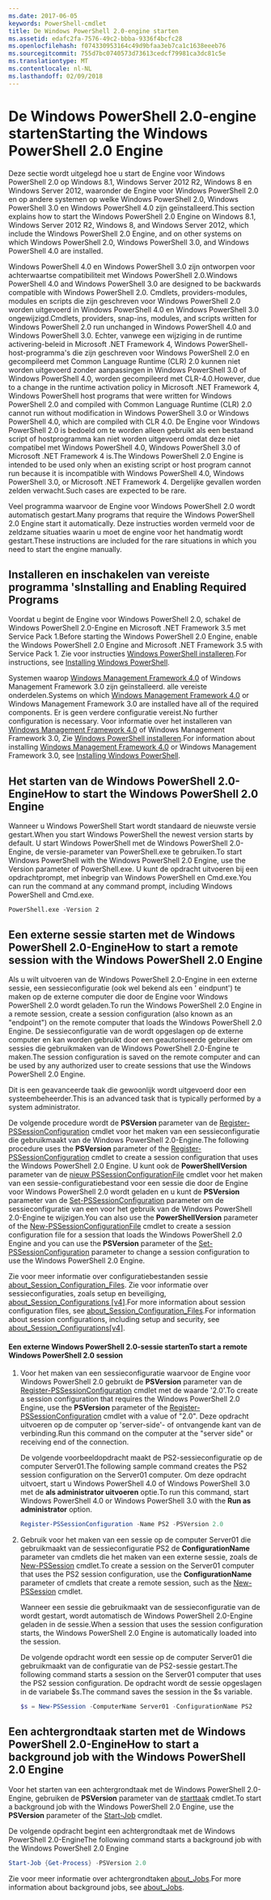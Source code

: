 ```yaml
---
ms.date: 2017-06-05
keywords: PowerShell-cmdlet
title: De Windows PowerShell 2.0-engine starten
ms.assetid: edafc2fa-7576-49c2-bbba-9336f4bcfc28
ms.openlocfilehash: f074330953164c49d9bfaa3eb7ca1c1638eeeb76
ms.sourcegitcommit: 755d7bc0740573d73613cedcf79981ca3dc81c5e
ms.translationtype: MT
ms.contentlocale: nl-NL
ms.lasthandoff: 02/09/2018
---
```

# <a name="starting-the-windows-powershell-20-engine"></a><span data-ttu-id="1a230-103">De Windows PowerShell 2.0-engine starten</span><span class="sxs-lookup"><span data-stu-id="1a230-103">Starting the Windows PowerShell 2.0 Engine</span></span>

<span data-ttu-id="1a230-104">Deze sectie wordt uitgelegd hoe u start de Engine voor Windows PowerShell 2.0 op Windows 8.1, Windows Server 2012 R2, Windows 8 en Windows Server 2012, waaronder de Engine voor Windows PowerShell 2.0 en op andere systemen op welke Windows PowerShell 2.0, Windows PowerShell 3.0 en Windows PowerShell 4.0 zijn geïnstalleerd.</span><span class="sxs-lookup"><span data-stu-id="1a230-104">This section explains how to start the Windows PowerShell 2.0 Engine on Windows 8.1, Windows Server 2012 R2, Windows 8, and Windows Server 2012, which include the Windows PowerShell 2.0 Engine, and on other systems on which Windows PowerShell 2.0, Windows PowerShell 3.0, and Windows PowerShell 4.0 are installed.</span></span>

<span data-ttu-id="1a230-105">Windows PowerShell 4.0 en Windows PowerShell 3.0 zijn ontworpen voor achterwaartse compatibiliteit met Windows PowerShell 2.0.</span><span class="sxs-lookup"><span data-stu-id="1a230-105">Windows PowerShell 4.0 and Windows PowerShell 3.0 are designed to be backwards compatible with Windows PowerShell 2.0.</span></span> <span data-ttu-id="1a230-106">Cmdlets, providers-modules, modules en scripts die zijn geschreven voor Windows PowerShell 2.0 worden uitgevoerd in Windows PowerShell 4.0 en Windows PowerShell 3.0 ongewijzigd.</span><span class="sxs-lookup"><span data-stu-id="1a230-106">Cmdlets, providers, snap-ins, modules, and scripts written for Windows PowerShell 2.0 run unchanged in Windows PowerShell 4.0 and Windows PowerShell 3.0.</span></span> <span data-ttu-id="1a230-107">Echter, vanwege een wijziging in de runtime activering-beleid in Microsoft .NET Framework 4, Windows PowerShell-host-programma's die zijn geschreven voor Windows PowerShell 2.0 en gecompileerd met Common Language Runtime (CLR) 2.0 kunnen niet worden uitgevoerd zonder aanpassingen in Windows PowerShell 3.0 of Windows PowerShell 4.0, worden gecompileerd met CLR-4.0.</span><span class="sxs-lookup"><span data-stu-id="1a230-107">However, due to a change in the runtime activation policy in Microsoft .NET Framework 4, Windows PowerShell host programs that were written for Windows PowerShell 2.0 and compiled with Common Language Runtime (CLR) 2.0 cannot run without modification in Windows PowerShell 3.0 or Windows PowerShell 4.0, which are compiled with CLR 4.0.</span></span> <span data-ttu-id="1a230-108">De Engine voor Windows PowerShell 2.0 is bedoeld om te worden alleen gebruikt als een bestaand script of hostprogramma kan niet worden uitgevoerd omdat deze niet compatibel met Windows PowerShell 4.0, Windows PowerShell 3.0 of Microsoft .NET Framework 4 is.</span><span class="sxs-lookup"><span data-stu-id="1a230-108">The Windows PowerShell 2.0 Engine is intended to be used only when an existing script or host program cannot run because it is incompatible with Windows PowerShell 4.0, Windows PowerShell 3.0, or Microsoft .NET Framework 4.</span></span> <span data-ttu-id="1a230-109">Dergelijke gevallen worden zelden verwacht.</span><span class="sxs-lookup"><span data-stu-id="1a230-109">Such cases are expected to be rare.</span></span>

<span data-ttu-id="1a230-110">Veel programma waarvoor de Engine voor Windows PowerShell 2.0 wordt automatisch gestart.</span><span class="sxs-lookup"><span data-stu-id="1a230-110">Many programs that require the Windows PowerShell 2.0 Engine start it automatically.</span></span> <span data-ttu-id="1a230-111">Deze instructies worden vermeld voor de zeldzame situaties waarin u moet de engine voor het handmatig wordt gestart.</span><span class="sxs-lookup"><span data-stu-id="1a230-111">These instructions are included for the rare situations in which you need to start the engine manually.</span></span>

## <a name="installing-and-enabling-required-programs"></a><span data-ttu-id="1a230-112">Installeren en inschakelen van vereiste programma 's</span><span class="sxs-lookup"><span data-stu-id="1a230-112">Installing and Enabling Required Programs</span></span>

<span data-ttu-id="1a230-113">Voordat u begint de Engine voor Windows PowerShell 2.0, schakel de Windows PowerShell 2.0-Engine en Microsoft .NET Framework 3.5 met Service Pack 1.</span><span class="sxs-lookup"><span data-stu-id="1a230-113">Before starting the Windows PowerShell 2.0 Engine, enable the Windows PowerShell 2.0 Engine and Microsoft .NET Framework 3.5 with Service Pack 1.</span></span> <span data-ttu-id="1a230-114">Zie voor instructies [Windows PowerShell installeren](Installing-Windows-PowerShell.md).</span><span class="sxs-lookup"><span data-stu-id="1a230-114">For instructions, see [Installing Windows PowerShell](Installing-Windows-PowerShell.md).</span></span>

<span data-ttu-id="1a230-115">Systemen waarop [Windows Management Framework 4.0](http://go.microsoft.com/fwlink/?LinkID=293881) of Windows Management Framework 3.0 zijn geïnstalleerd. alle vereiste onderdelen.</span><span class="sxs-lookup"><span data-stu-id="1a230-115">Systems on which [Windows Management Framework 4.0](http://go.microsoft.com/fwlink/?LinkID=293881) or Windows Management Framework 3.0 are installed have all of the required components.</span></span> <span data-ttu-id="1a230-116">Er is geen verdere configuratie vereist.</span><span class="sxs-lookup"><span data-stu-id="1a230-116">No further configuration is necessary.</span></span> <span data-ttu-id="1a230-117">Voor informatie over het installeren van [Windows Management Framework 4.0](http://go.microsoft.com/fwlink/?LinkID=293881) of Windows Management Framework 3.0, Zie [Windows PowerShell installeren](Installing-Windows-PowerShell.md).</span><span class="sxs-lookup"><span data-stu-id="1a230-117">For information about installing [Windows Management Framework 4.0](http://go.microsoft.com/fwlink/?LinkID=293881) or Windows Management Framework 3.0, see [Installing Windows PowerShell](Installing-Windows-PowerShell.md).</span></span>

## <a name="how-to-start-the-windows-powershell-20-engine"></a><span data-ttu-id="1a230-118">Het starten van de Windows PowerShell 2.0-Engine</span><span class="sxs-lookup"><span data-stu-id="1a230-118">How to start the Windows PowerShell 2.0 Engine</span></span>

<span data-ttu-id="1a230-119">Wanneer u Windows PowerShell Start wordt standaard de nieuwste versie gestart.</span><span class="sxs-lookup"><span data-stu-id="1a230-119">When you start Windows PowerShell the newest version starts by default.</span></span> <span data-ttu-id="1a230-120">U start Windows PowerShell met de Windows PowerShell 2.0-Engine, de versie-parameter van PowerShell.exe te gebruiken.</span><span class="sxs-lookup"><span data-stu-id="1a230-120">To start Windows PowerShell with the Windows PowerShell 2.0 Engine, use the Version parameter of PowerShell.exe.</span></span> <span data-ttu-id="1a230-121">U kunt de opdracht uitvoeren bij een opdrachtprompt, met inbegrip van Windows PowerShell en Cmd.exe.</span><span class="sxs-lookup"><span data-stu-id="1a230-121">You can run the command at any command prompt, including Windows PowerShell and Cmd.exe.</span></span>

```
PowerShell.exe -Version 2
```

## <a name="how-to-start-a-remote-session-with-the-windows-powershell-20-engine"></a><span data-ttu-id="1a230-122">Een externe sessie starten met de Windows PowerShell 2.0-Engine</span><span class="sxs-lookup"><span data-stu-id="1a230-122">How to start a remote session with the Windows PowerShell 2.0 Engine</span></span>

<span data-ttu-id="1a230-123">Als u wilt uitvoeren van de Windows PowerShell 2.0-Engine in een externe sessie, een sessieconfiguratie (ook wel bekend als een ' eindpunt') te maken op de externe computer die door de Engine voor Windows PowerShell 2.0 wordt geladen.</span><span class="sxs-lookup"><span data-stu-id="1a230-123">To run the Windows PowerShell 2.0 Engine in a remote session, create a session configuration (also known as an "endpoint") on the remote computer that loads the Windows PowerShell 2.0 Engine.</span></span> <span data-ttu-id="1a230-124">De sessieconfiguratie van de wordt opgeslagen op de externe computer en kan worden gebruikt door een geautoriseerde gebruiker om sessies die gebruikmaken van de Windows PowerShell 2.0-Engine te maken.</span><span class="sxs-lookup"><span data-stu-id="1a230-124">The session configuration is saved on the remote computer and can be used by any authorized user to create sessions that use the Windows PowerShell 2.0 Engine.</span></span>

<span data-ttu-id="1a230-125">Dit is een geavanceerde taak die gewoonlijk wordt uitgevoerd door een systeembeheerder.</span><span class="sxs-lookup"><span data-stu-id="1a230-125">This is an advanced task that is typically performed by a system administrator.</span></span>

<span data-ttu-id="1a230-126">De volgende procedure wordt de **PSVersion** parameter van de [Register-PSSessionConfiguration](https://technet.microsoft.com/en-us/library/e9152ae2-bd6d-4056-9bc7-dc1893aa29ea) cmdlet voor het maken van een sessieconfiguratie die gebruikmaakt van de Windows PowerShell 2.0-Engine.</span><span class="sxs-lookup"><span data-stu-id="1a230-126">The following procedure uses the **PSVersion** parameter of the [Register-PSSessionConfiguration](https://technet.microsoft.com/en-us/library/e9152ae2-bd6d-4056-9bc7-dc1893aa29ea) cmdlet to create a session configuration that uses the Windows PowerShell 2.0 Engine.</span></span> <span data-ttu-id="1a230-127">U kunt ook de **PowerShellVersion** parameter van de [nieuw PSSessionConfigurationFile](https://technet.microsoft.com/en-us/library/5f3e3633-6e90-479c-aea9-ba45a1954866) cmdlet voor het maken van een sessie-configuratiebestand voor een sessie die door de Engine voor Windows PowerShell 2.0 wordt geladen en u kunt de **PSVersion** parameter van de [Set-PSSessionConfiguration](https://technet.microsoft.com/en-us/library/b21fbad3-1759-4260-b206-dcb8431cd6ea) parameter om de sessieconfiguratie van een voor het gebruik van de Windows PowerShell 2.0-Engine te wijzigen.</span><span class="sxs-lookup"><span data-stu-id="1a230-127">You can also use the **PowerShellVersion** parameter of the [New-PSSessionConfigurationFile](https://technet.microsoft.com/en-us/library/5f3e3633-6e90-479c-aea9-ba45a1954866) cmdlet to create a session configuration file for a session that loads the Windows PowerShell 2.0 Engine and you can use the **PSVersion** parameter of the [Set-PSSessionConfiguration](https://technet.microsoft.com/en-us/library/b21fbad3-1759-4260-b206-dcb8431cd6ea) parameter to change a session configuration to use the Windows PowerShell 2.0 Engine.</span></span>

<span data-ttu-id="1a230-128">Zie voor meer informatie over configuratiebestanden sessie [about_Session_Configuration_Files](https://technet.microsoft.com/en-us/library/c7217447-1ebf-477b-a8ef-4dbe9a1473b8). Zie voor informatie over sessieconfiguraties, zoals setup en beveiliging, [about_Session_Configurations [v4]](https://technet.microsoft.com/en-us/library/a2fbe12a-350c-4d04-be50-24102824e3ab).</span><span class="sxs-lookup"><span data-stu-id="1a230-128">For more information about session configuration files, see [about_Session_Configuration_Files](https://technet.microsoft.com/en-us/library/c7217447-1ebf-477b-a8ef-4dbe9a1473b8).For information about session configurations, including setup and security, see [about_Session_Configurations[v4]](https://technet.microsoft.com/en-us/library/a2fbe12a-350c-4d04-be50-24102824e3ab).</span></span>

#### <a name="to-start-a-remote-windows-powershell-20-session"></a><span data-ttu-id="1a230-129">Een externe Windows PowerShell 2.0-sessie starten</span><span class="sxs-lookup"><span data-stu-id="1a230-129">To start a remote Windows PowerShell 2.0 session</span></span>

1. <span data-ttu-id="1a230-130">Voor het maken van een sessieconfiguratie waarvoor de Engine voor Windows PowerShell 2.0 gebruikt de **PSVersion** parameter van de [Register-PSSessionConfiguration](https://technet.microsoft.com/en-us/library/e9152ae2-bd6d-4056-9bc7-dc1893aa29ea) cmdlet met de waarde '2.0'.</span><span class="sxs-lookup"><span data-stu-id="1a230-130">To create a session configuration that requires the Windows PowerShell 2.0 Engine, use the **PSVersion** parameter of the [Register-PSSessionConfiguration](https://technet.microsoft.com/en-us/library/e9152ae2-bd6d-4056-9bc7-dc1893aa29ea) cmdlet with a value of "2.0".</span></span> <span data-ttu-id="1a230-131">Deze opdracht uitvoeren op de computer op 'server-side'- of ontvangende kant van de verbinding.</span><span class="sxs-lookup"><span data-stu-id="1a230-131">Run this command on the computer at the "server side" or receiving end of the connection.</span></span>

   <span data-ttu-id="1a230-132">De volgende voorbeeldopdracht maakt de PS2-sessieconfiguratie op de computer Server01.</span><span class="sxs-lookup"><span data-stu-id="1a230-132">The following sample command creates the PS2 session configuration on the Server01 computer.</span></span> <span data-ttu-id="1a230-133">Om deze opdracht uitvoert, start u Windows PowerShell 4.0 of Windows PowerShell 3.0 met de **als administrator uitvoeren** optie.</span><span class="sxs-lookup"><span data-stu-id="1a230-133">To run this command, start Windows PowerShell 4.0 or Windows PowerShell 3.0 with the **Run as administrator** option.</span></span>

   ```powershell
   Register-PSSessionConfiguration -Name PS2 -PSVersion 2.0
   ```

2. <span data-ttu-id="1a230-134">Gebruik voor het maken van een sessie op de computer Server01 die gebruikmaakt van de sessieconfiguratie PS2 de **ConfigurationName** parameter van cmdlets die het maken van een externe sessie, zoals de [New-PSSession](https://technet.microsoft.com/en-us/library/76f6628c-054c-4eda-ba7a-a6f28daaa26f) cmdlet.</span><span class="sxs-lookup"><span data-stu-id="1a230-134">To create a session on the Server01 computer that uses the PS2 session configuration, use the **ConfigurationName** parameter of cmdlets that create a remote session, such as the [New-PSSession](https://technet.microsoft.com/en-us/library/76f6628c-054c-4eda-ba7a-a6f28daaa26f) cmdlet.</span></span>

   <span data-ttu-id="1a230-135">Wanneer een sessie die gebruikmaakt van de sessieconfiguratie van de wordt gestart, wordt automatisch de Windows PowerShell 2.0-Engine geladen in de sessie.</span><span class="sxs-lookup"><span data-stu-id="1a230-135">When a session that uses the session configuration starts, the Windows PowerShell 2.0 Engine is automatically loaded into the session.</span></span>

   <span data-ttu-id="1a230-136">De volgende opdracht wordt een sessie op de computer Server01 die gebruikmaakt van de configuratie van de PS2-sessie gestart.</span><span class="sxs-lookup"><span data-stu-id="1a230-136">The following command starts a session on the Server01 computer that uses the PS2 session configuration.</span></span> <span data-ttu-id="1a230-137">De opdracht wordt de sessie opgeslagen in de variabele $s.</span><span class="sxs-lookup"><span data-stu-id="1a230-137">The command saves the session in the $s variable.</span></span>

   ```powershell
   $s = New-PSSession -ComputerName Server01 -ConfigurationName PS2
   ```

## <a name="how-to-start-a-background-job-with-the-windows-powershell-20-engine"></a><span data-ttu-id="1a230-138">Een achtergrondtaak starten met de Windows PowerShell 2.0-Engine</span><span class="sxs-lookup"><span data-stu-id="1a230-138">How to start a background job with the Windows PowerShell 2.0 Engine</span></span>

<span data-ttu-id="1a230-139">Voor het starten van een achtergrondtaak met de Windows PowerShell 2.0-Engine, gebruiken de **PSVersion** parameter van de [starttaak](https://technet.microsoft.com/en-us/library/2bc04935-0deb-4ec0-b856-d7290cca6442) cmdlet.</span><span class="sxs-lookup"><span data-stu-id="1a230-139">To start a background job with the Windows PowerShell 2.0 Engine, use the **PSVersion** parameter of the [Start-Job](https://technet.microsoft.com/en-us/library/2bc04935-0deb-4ec0-b856-d7290cca6442) cmdlet.</span></span>

<span data-ttu-id="1a230-140">De volgende opdracht begint een achtergrondtaak met de Windows PowerShell 2.0-Engine</span><span class="sxs-lookup"><span data-stu-id="1a230-140">The following command starts a background job with the Windows PowerShell 2.0 Engine</span></span>

```powershell
Start-Job {Get-Process} -PSVersion 2.0
```

<span data-ttu-id="1a230-141">Zie voor meer informatie over achtergrondtaken [about_Jobs](/powershell/module/microsoft.powershell.core/about/about_jobs).</span><span class="sxs-lookup"><span data-stu-id="1a230-141">For more information about background jobs, see [about_Jobs](/powershell/module/microsoft.powershell.core/about/about_jobs).</span></span>
